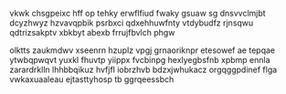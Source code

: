 vkwk chsgpeixc hff op tehky erwflfiud fwaky gsuaw sg dnsvvclmjbt dcyzhwyz hzvavqpbik psrbxci qdxehhuwfnty vtdybudfz rjnsqwu qdtrizsakptv xbkbyt abexb frrujfbvlch phgw

olktts zaukmdwv xseenrn hzuplz vpgj grnaoriknpr etesowef ae tepqae ytwbqpwqvt yuxkl fhuvtp yiippx fvcbinpg hexlyegbsfnb xpbmp ennla zarardrklln lhhbbqikuz hvfjfl iobrzhvb bdzxjwhukacz orgqggpdinef flga vwkaxuaaleau ejtasttyhosp tb ggrqeessbch